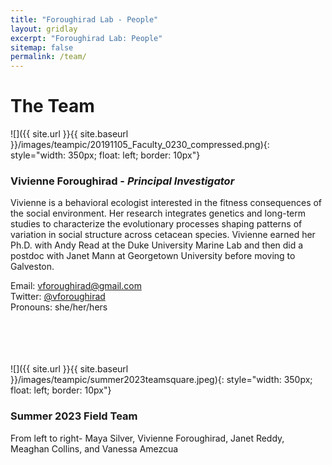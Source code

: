 ```yaml
---
title: "Foroughirad Lab - People"
layout: gridlay
excerpt: "Foroughirad Lab: People"
sitemap: false
permalink: /team/
---
```


# The Team


![]({{ site.url }}{{ site.baseurl }}/images/teampic/20191105_Faculty_0230_compressed.png){: style="width: 350px; float: left; border: 10px"}
### Vivienne Foroughirad - *Principal Investigator*

Vivienne is a behavioral ecologist interested in the fitness consequences of the social environment. Her research integrates genetics and long-term studies to characterize the evolutionary processes shaping patterns of variation in social structure across cetacean species. Vivienne earned her Ph.D. with Andy Read at the Duke University Marine Lab and then did a postdoc with Janet Mann at Georgetown University before moving to Galveston. <!--[CV](https://www.dropbox.com/s/zzf3civc9w92tvp/NancyCVApril2019.pdf?dl=0)--> 

Email: vforoughirad@gmail.com <br>
Twitter: [@vforoughirad](https://twitter.com/vforoughirad) <br>
Pronouns: she/her/hers
<br><br><br><br><br>

![]({{ site.url }}{{ site.baseurl }}/images/teampic/summer2023teamsquare.jpeg){: style="width: 350px; float: left; border: 10px"}
### Summer 2023 Field Team

From left to right- Maya Silver, Vivienne Foroughirad, Janet Reddy, Meaghan Collins, and Vanessa Amezcua 

<!--![]({{ site.url }}{{ site.baseurl }}/images/teampic/ElizabethFlesch.jpg){: style="width: 350px; float: left; border: 60px"}
### Elizabeth Flesch - *Postdoctoral Scholar (co-advised by Jay Rotella)*

Elizabeth is interested in understanding how external forces influence population genetics across landscapes.  She is using demographic and genomic methods to evaluate the spatial scale of dispersal and gene flow among breeding colonies of Weddell seals found in Antarctica.  This approach will help identify potential drivers of temporal variation in immigration.  Elizabeth earned her Ph.D. at Montana State University, where her dissertation addressed the population genomics of bighorn sheep in the Rocky Mountains.  In her free time, she enjoys rock climbing, gardening, and hiking.

Pronouns: she/her/hers

<br>-->
